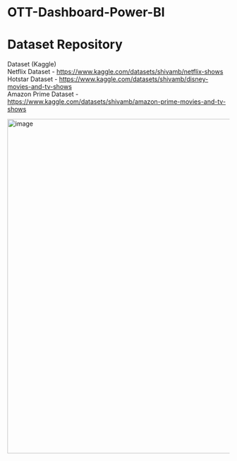 # OTT-Dashboard-Power-BI

# Dataset Repository

Dataset (Kaggle)<br>
Netflix Dataset - https://www.kaggle.com/datasets/shivamb/netflix-shows<br>
Hotstar Dataset - https://www.kaggle.com/datasets/shivamb/disney-movies-and-tv-shows<br>
Amazon Prime Dataset - https://www.kaggle.com/datasets/shivamb/amazon-prime-movies-and-tv-shows

<img width="1353" height="758" alt="image" src="https://github.com/user-attachments/assets/c6e2a360-fd3d-4b7d-ac22-210184e04416" />

